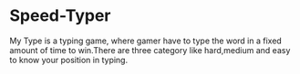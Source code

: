 # Speed-Typer
My Type is a typing game, where gamer have to type the word in a fixed amount of time to win.There are three category like hard,medium and easy to know your position in typing.
